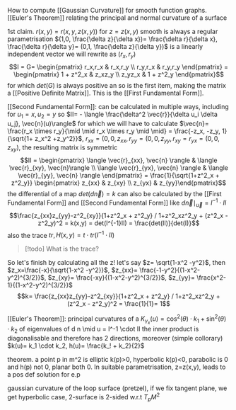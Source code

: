 How to compute [[Gaussian Curvature]] for smooth function graphs. [[Euler's Theorem]] relating the principal and normal curvature of a surface 

1st claim. $r(x,y) = r(x,y, z(x,y))$ for $z=z(x,y)$ smooth is always a regular parametrisation
$(1,0, \frac{\delta z}{\delta x})= \frac{\delta r}{\delta x}, \frac{\delta r}{\delta y}= (0,1, \frac{\delta z}{\delta y})$ is a linearly independent vector we will rewrite as $(r_x,r_y)$ $$I = G= \begin{pmatrix} r_x,r_x & r_x,r_y \\ r_y,r_x & r_y,r_y \end{pmatrix} = \begin{pmatrix} 1 + z^2_x & z_xz_y \\ z_yz_x & 1 + z^2_y \end{pmatrix}$$ for which $det(G)$ is always positive an so is the first item, making the matrix a [[Positive Definite Matrix]]. This is the [[First Fundamental Form]].

[[Second Fundamental Form]]: can be calculated in multiple ways, including for $u_1= x, u_2=y$ so $II= - \langle \frac{\delta^2 \vec{r}}{\delta u_i \delta u_j}, \vec{n}(u)\rangle$ for which we will have to calculate $\vec{n}= \frac{r_x \times r_y}{\mid \mid r_x \times r_y \mid \mid} = \frac{-z_x, -z_y, 1}{\sqrt{1+ z_x^2 +z_y^2}}$, $r_{xx}=(0,0,z_{xx}, r_{yy}=(0,0,z_{yy}, r_{xy}=r_{yx}=(0,0,z_{xy})$, the resulting matrix is symmetric 
$$II = \begin{pmatrix} \langle \vec{r}_{xx}, \vec{n} \rangle & \langle \vec{r}_{xy}, \vec{n}\rangle \\ \langle \vec{r}_{yx}, \vec{n} \rangle & \langle \vec{r}_{yy}, \vec{n} \rangle \end{pmatrix} = \frac{1}{\sqrt{1+z^2_x + z^2_y}} \begin{pmatrix} z_{xx} & z_{xy} \\ z_{yx} & z_{yy}\end{pmatrix}$$
the differential of a map $det(d\vec{n})=k$ can also be calculated by the [[First Fundamental Form]] and [[Second Fundamental Form]] like $d\vec{n} \mid_\vec{u} = I^{-1} \cdot II$ 
$$\frac{z_{xx}z_{yy}-z^2_{xy}}{1+z^2_x + z^2_y} / 1+z^2_xz^2_y + (z^2_x - z^2_y)^2 = k(x,y) = det(I^{-1}II) = \frac{det(II)}{det(I)}$$
also the trace $tr, H(x,y) = t \cdot tr(I^{-1} \cdot II)$
>[!todo] What is the trace?

So let's finish by calculating all the z!
let's say $z= \sqrt{1-x^2 -y^2}$, then $z_x=\frac{-x}{\sqrt{1-x^2 -y^2}}$, $z_{xx}= \frac{-1-y^2}{(1-x^2-y^2)^{3/2}}$, $z_{xy}= \frac{-xy}{(1-x^2-y^2)^{3/2}}$, $z_{yy}= \frac{x^2-1}{(1-x^2-y^2)^{3/2}}$
$$k= \frac{z_{xx}z_{yy}-z^2_{xy}}{1+z^2_x + z^2_y} / 1+z^2_xz^2_y + (z^2_x - z^2_y)^2 = \frac{1}{1}= 1$$


[[Euler's Theorem]]: 
principal curvatures of a $K_{\gamma_{x}}(u)= \cos^2(\theta) \cdot k_1 + \sin^2(\theta) \cdot k_2$
of eigenvalues of d n \mid u = I^-1 \cdot II
the inner product is diagonalisable and therefore has 2 directions, moreover (simple collorary) 
$k(u)= k_1 \cdot k_2, h(u)= \frac{k_! + k_2}{2}$

theorem. a point p in m^2  is elliptic k(p)>0, hyperbolic k(p)<0, parabolic is 0 and h(p) not 0, planar both 0. In suitable parametrisation, z=z(x,y), leads to a pos def solution for e.p

gaussian curvature of the loop surface (pretzel), if we fix tangent plane, we get hyperbolic case, 2-surface is 2-sided w.r.t $T_pM^2$